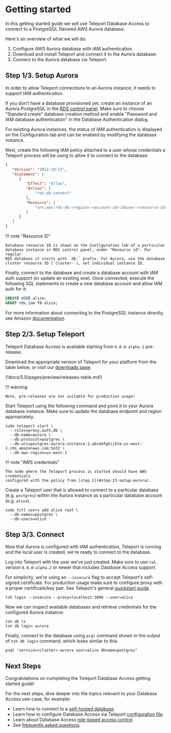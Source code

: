# Getting started

In this getting started guide we will use Teleport Database Access to connect
to a PostgreSQL flavored AWS Aurora database.

Here's an overview of what we will do:

1. Configure AWS Aurora database with IAM authentication.
2. Download and install Teleport and connect it to the Aurora database.
3. Connect to the Aurora database via Teleport.

## Step 1/3. Setup Aurora

In order to allow Teleport connections to an Aurora instance, it needs to support
IAM authentication.

If you don't have a database provisioned yet, create an instance of an Aurora
PostgreSQL in the [RDS control panel](https://console.aws.amazon.com/rds/home).
Make sure to choose "Standard create" database creation method and enable
"Password and IAM database authentication" in the Database Authentication dialog.

For existing Aurora instances, the status of IAM authentication is displayed on
the Configuration tab and can be enabled by modifying the database instance.

Next, create the following IAM policy attached to a user whose credentials a
Teleport process will be using to allow it to connect to the database:

```json
{
   "Version": "2012-10-17",
   "Statement": [
      {
         "Effect": "Allow",
         "Action": [
             "rds-db:connect"
         ],
         "Resource": [
             "arn:aws:rds-db:<region>:<account-id>:dbuser:<resource-id>/*"
         ]
      }
   ]
}
```

!!! note "Resource ID"

    Database resource ID is shown on the Configuration tab of a particular
    database instance in RDS control panel, under "Resource id". For regular
    RDS database it starts with `db-` prefix. For Aurora, use the database
    cluster resource ID (`cluster-`), not individual instance ID.

Finally, connect to the database and create a database account with IAM auth
support (or update an existing one). Once connected, execute the following
SQL statements to create a new database account and allow IAM auth for it:

```sql
CREATE USER alice;
GRANT rds_iam TO alice;
```

For more information about connecting to the PostgreSQL instance directly,
see Amazon [documentation](https://docs.aws.amazon.com/AmazonRDS/latest/UserGuide/USER_ConnectToPostgreSQLInstance.html).

## Step 2/3. Setup Teleport

Teleport Database Access is available starting from `6.0.0-alpha.1` pre-release.

Download the appropriate version of Teleport for your platform from the table
below, or visit our [downloads page](https://goteleport.com/teleport/download).

{!docs/5.0/pages/preview/releases-table.md!}

!!! warning

    Note, pre-releases are not suitable for production usage!

Start Teleport using the following command and point it to your Aurora database
instance. Make sure to update the database endpoint and region appropriately.

```shell
sudo teleport start \
  --roles=proxy,auth,db \
  --db-name=aurora \
  --db-protocol=postgres \
  --db-uri=postgres-aurora-instance-1.abcdefghijklm.us-west-1.rds.amazonaws.com:5432 \
  --db-aws-region=us-west-1
```

!!! note "AWS credentials"

    The node where the Teleport process is started should have AWS credentials
    configured with the policy from [step 1](#step-13-setup-aurora).

Create a Teleport user that is allowed to connect to a particular database
(e.g. `postgres`) within the Aurora instance as a particular database account
(e.g. `alice`).

```shell
sudo tctl users add alice root \
  --db-names=postgres \
  --db-users=alice
```

## Step 3/3. Connect

Now that Aurora is configured with IAM authentication, Teleport is running and
the local user is created, we're ready to connect to the database.

Log into Teleport with the user we've just created. Make sure to use `tsh`
version `6.0.0-alpha.2` or newer that includes Database Access support.

For simplicity, we're using an `--insecure` flag to accept Teleport's
self-signed certificate. For production usage make sure to configure proxy
with a proper certificate/key pair. See Teleport's general
[quickstart guide](./quickstart.md#step-1c-configure-domain-name-and-obtain-tls-certificates-using-lets-encrypt).

```shell
tsh login --insecure --proxy=localhost:3080 --user=alice
```

Now we can inspect available databases and retrieve credentials for the
configured Aurora instance:

```shell
tsh db ls
tsh db login aurora
```

Finally, connect to the database using `psql` command shown in the output of
`tsh db login` command, which looks similar to this:

```shell
psql "service=<cluster>-aurora user=alice dbname=postgres"
```

## Next Steps

Congratulations on completing the Teleport Database Access getting started
guide!

For the next steps, dive deeper into the topics relevant to your Database
Access use-case, for example:

* Learn how to connect to a [self-hosted database](./configuration.md#self-hosted-postgresql).
* Learn how to configure Database Access via Teleport [configuration file](./configuration.md#configure-teleport).
* Learn about Database Access [role-based access control](./rbac.md).
* See [frequently asked questions](./faq.md).
